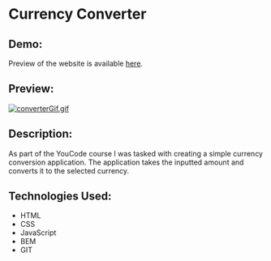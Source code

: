 # Currency Converter
## Demo:

Preview of the website is available [here](https://dompalka.github.io/currencyConverter/).
## Preview:

[![converterGif.gif](https://s9.gifyu.com/images/converterGif.gif)](https://gifyu.com/image/SkENB)
## Description:

As part of the YouCode course I was tasked with creating a simple currency conversion application. The application takes the inputted amount and converts it to the selected currency.

## Technologies Used:

- HTML
- CSS
- JavaScript
- BEM
- GIT
